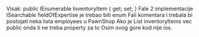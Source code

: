 Visak:  public IEnumerable<InventoryItem> InventoryItem { get; set; }
Fale 2 implementacije ISearchable
fieldOfExpertise je trebao biti enum
Fali komentara i trebala bi postojati neka lista employees u PawnShop
Ako je List<InventoryItem> inventoryItems vec public onda ti ne treba property za to
Osim ovog gore kod nije los.
